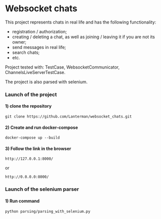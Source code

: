 # Websocket chats

This project represents chats in real life and has the following functionality:
- registration / authorization;
- creating / deleting a chat, as well as joining / leaving it if you are not its owner;
- send messages in real life;
- search chats;
- etc.

Project tested with: TestCase, WebsocketCommunicator, ChannelsLiveServerTestCase.

The project is also parsed with selenium.

### Launch of the project

#### 1) clone the repository
```
git clone https://github.com/Lanterman/websocket_chats.git
```
#### 2) Create and run docker-compose
```
docker-compose up --build
```
#### 3) Follow the link in the browser
```
http://127.0.0.1:8000/
```
or
```
http://0.0.0.0:8000/
```

### Launch of the selenium parser

#### 1) Run command
```
python parsing/parsing_with_selenium.py
```